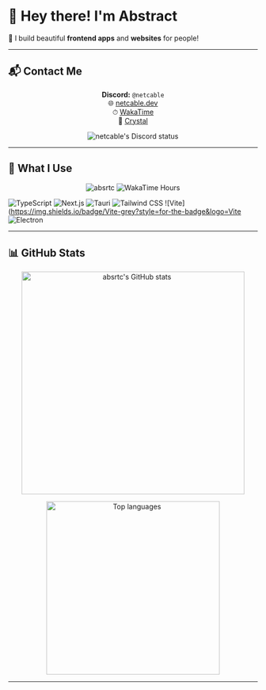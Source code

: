 # 👋 Hey there! I'm Abstract

🎨 I build beautiful **frontend apps** and **websites** for people!

---

## 📬 Contact Me

<div align="center">

**Discord:** `@netcable`  
🌐 [netcable.dev](https://netcable.dev)  
⏱ [WakaTime](https://wakatime.com/@abstract)  
🌟 [Crystal](https://discord.gg/crystalfn)

</div>

<div align="center">
  <img 
    src="https://dsc-readme.tsuni.dev/api/user/699353540585586759?aboutMe=https%3A%2F%2Fwakatime.com%2F%40abstract%0Ahttps%3A%2F%2Fnetcable.dev%2F%0Ahttps%3A%2F%2Fdiscord.gg%2Fcrystalfn&theme=nitroDark&primaryColor=E1FF00&accentColor=EEFF00&width=512" 
    alt="netcable's Discord status" />
</div>

---

## 🧠 What I Use

<div align="center">
  <img src="https://komarev.com/ghpvc/?username=absrtc&label=Profile%20views&color=157fec&style=flat" alt="absrtc" />
  <img src="https://wakatime.com/badge/user/5d94cee4-0f58-46bb-a593-b5e5e1bcc61a.svg" alt="WakaTime Hours" />
</div>


![TypeScript]( https://img.shields.io/badge/TypeScript-grey?style=for-the-badge&logo=TypeScript)
![Next.js](https://img.shields.io/badge/Next.js-grey?style=for-the-badge&logo=Next.js) 
![Tauri](https://img.shields.io/badge/tauri-grey?style=for-the-badge&logo=tauri)
![Tailwind CSS](https://img.shields.io/badge/Tailwind%20CSS-grey?style=for-the-badge&logo=Tailwind%20CSS) 
 ![Vite](https://img.shields.io/badge/Vite-grey?style=for-the-badge&logo=Vite 
![Electron](https://img.shields.io/badge/Electron-grey?style=for-the-badge&logo=Electron)


---

## 📊 GitHub Stats

<div align="center">
  <img 
    src="https://github-readme-stats.vercel.app/api?username=absrtc&show_icons=true&theme=dark&hide_border=false&title_color=58A6FF&icon_color=F8D866" 
    alt="absrtc's GitHub stats" 
    width="450px" />

  <br />

  <img 
    src="https://github-readme-stats.vercel.app/api/top-langs/?username=absrtc&layout=compact&theme=highcontrast&hide_border=true" 
    alt="Top languages" 
    width="350px" />
</div>

---

